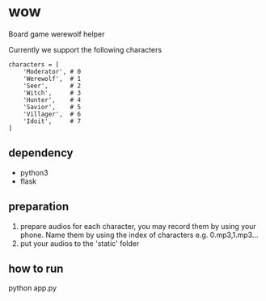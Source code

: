 # wow
Board game werewolf helper

Currently we support the following characters

```
characters = [
    'Moderator', # 0
    'Werewolf',  # 1
    'Seer',      # 2
    'Witch',     # 3
    'Hunter',    # 4
    'Savior',    # 5
    'Villager',  # 6
    'Idoit',     # 7
]
```

## dependency
* python3
* flask

## preparation
1. prepare audios for each character, you may record them by using your phone. Name them by using the index of characters e.g. 0.mp3,1.mp3...
1. put your audios to the 'static' folder

## how to run
python app.py

